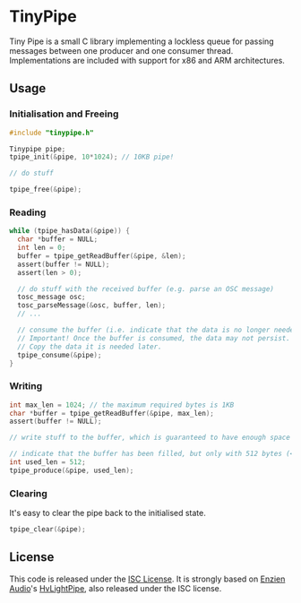 # TinyPipe
Tiny Pipe is a small C library implementing a lockless queue for passing messages between one producer and one consumer thread. Implementations are included with support for x86 and ARM architectures.

## Usage

### Initialisation and Freeing
```c
#include "tinypipe.h"

Tinypipe pipe;
tpipe_init(&pipe, 10*1024); // 10KB pipe!

// do stuff

tpipe_free(&pipe);
```

### Reading
```c
while (tpipe_hasData(&pipe)) {
  char *buffer = NULL;
  int len = 0;
  buffer = tpipe_getReadBuffer(&pipe, &len);
  assert(buffer != NULL);
  assert(len > 0);

  // do stuff with the received buffer (e.g. parse an OSC message)
  tosc_message osc;
  tosc_parseMessage(&osc, buffer, len);
  // ...

  // consume the buffer (i.e. indicate that the data is no longer needed)
  // Important! Once the buffer is consumed, the data may not persist.
  // Copy the data it is needed later.
  tpipe_consume(&pipe);
}
```

### Writing
```c
int max_len = 1024; // the maximum required bytes is 1KB
char *buffer = tpipe_getReadBuffer(&pipe, max_len);
assert(buffer != NULL);

// write stuff to the buffer, which is guaranteed to have enough space to write the maximum requested length

// indicate that the buffer has been filled, but only with 512 bytes (<= max_len)
int used_len = 512;
tpipe_produce(&pipe, used_len);
```

### Clearing
It's easy to clear the pipe back to the initialised state.
```c
tpipe_clear(&pipe);
```

## License
This code is released under the [ISC License](https://opensource.org/licenses/ISC). It is strongly based on [Enzien Audio](https://enzienaudio.com)'s [HvLightPipe](https://github.com/enzienaudio/heavy/blob/master/src/TinyPipe.h), also released under the ISC license.
